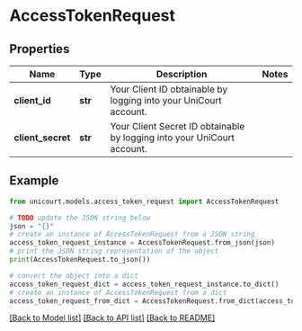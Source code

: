 # AccessTokenRequest


## Properties

Name | Type | Description | Notes
------------ | ------------- | ------------- | -------------
**client_id** | **str** | Your Client ID obtainable by logging into your UniCourt account. | 
**client_secret** | **str** | Your Client Secret ID obtainable by logging into your UniCourt account. | 

## Example

```python
from unicourt.models.access_token_request import AccessTokenRequest

# TODO update the JSON string below
json = "{}"
# create an instance of AccessTokenRequest from a JSON string
access_token_request_instance = AccessTokenRequest.from_json(json)
# print the JSON string representation of the object
print(AccessTokenRequest.to_json())

# convert the object into a dict
access_token_request_dict = access_token_request_instance.to_dict()
# create an instance of AccessTokenRequest from a dict
access_token_request_from_dict = AccessTokenRequest.from_dict(access_token_request_dict)
```
[[Back to Model list]](../README.md#documentation-for-models) [[Back to API list]](../README.md#documentation-for-api-endpoints) [[Back to README]](../README.md)


